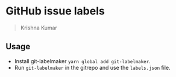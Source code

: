 # GitHub issue labels
> Krishna Kumar

## Usage 
* Install git-labelmaker `yarn global add git-labelmaker`.
* Run `git-labelmaker` in the gitrepo and use the `labels.json` file.
